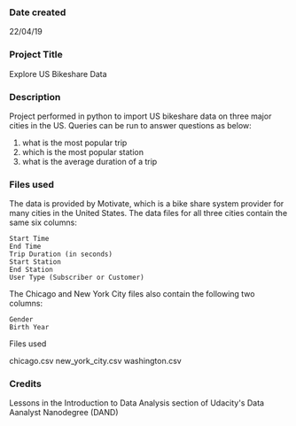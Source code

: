 ### Date created
22/04/19

### Project Title
Explore US Bikeshare Data

### Description
Project performed in python to import US bikeshare data on three major cities in the US. Queries can be run to answer questions as below:

1) what is the most popular trip
2) which is the most popular station
3) what is the average duration of a trip

### Files used
The data is provided by Motivate, which is a bike share system provider for many cities in the United States. The data files for all three cities contain the same six columns:

    Start Time
    End Time
    Trip Duration (in seconds)
    Start Station
    End Station
    User Type (Subscriber or Customer)

The Chicago and New York City files also contain the following two columns:

    Gender
    Birth Year

Files used

chicago.csv
new_york_city.csv
washington.csv

### Credits

Lessons in the Introduction to Data Analysis section of Udacity's Data Aanalyst Nanodegree (DAND)
